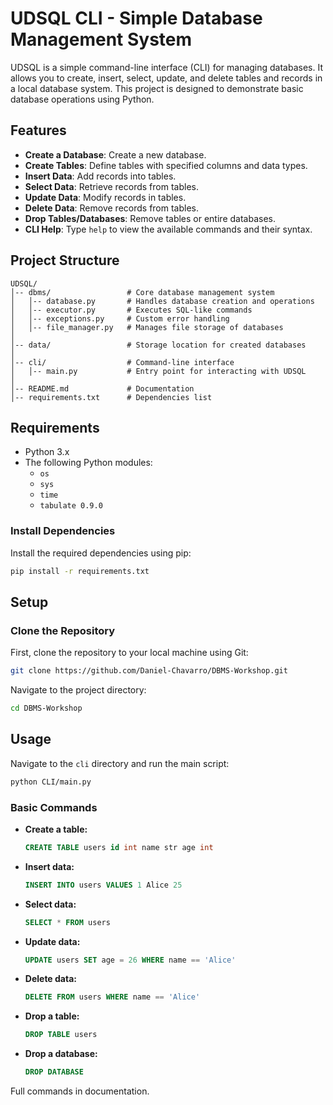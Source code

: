 # UDSQL CLI - Simple Database Management System

UDSQL is a simple command-line interface (CLI) for managing databases. It allows you to create, insert, select, update, and delete tables and records in a local database system. This project is designed to demonstrate basic database operations using Python.

## Features

- **Create a Database**: Create a new database.
- **Create Tables**: Define tables with specified columns and data types.
- **Insert Data**: Add records into tables.
- **Select Data**: Retrieve records from tables.
- **Update Data**: Modify records in tables.
- **Delete Data**: Remove records from tables.
- **Drop Tables/Databases**: Remove tables or entire databases.
- **CLI Help**: Type `help` to view the available commands and their syntax.

## Project Structure

```
UDSQL/
│-- dbms/                 # Core database management system
│   │-- database.py       # Handles database creation and operations
│   │-- executor.py       # Executes SQL-like commands
│   │-- exceptions.py     # Custom error handling
│   │-- file_manager.py   # Manages file storage of databases
│
│-- data/                 # Storage location for created databases
│
│-- cli/                  # Command-line interface
│   │-- main.py           # Entry point for interacting with UDSQL
│
│-- README.md             # Documentation
│-- requirements.txt      # Dependencies list
```

## Requirements

- Python 3.x
- The following Python modules:
  - `os`
  - `sys`
  - `time`
  - `tabulate 0.9.0`

### Install Dependencies

Install the required dependencies using pip:

```bash
pip install -r requirements.txt
```

## Setup

### Clone the Repository

First, clone the repository to your local machine using Git:

```bash
git clone https://github.com/Daniel-Chavarro/DBMS-Workshop.git
```

Navigate to the project directory:

```bash
cd DBMS-Workshop
```

## Usage

Navigate to the `cli` directory and run the main script:

```bash
python CLI/main.py
```

### Basic Commands

- **Create a table:**
  ```sql
  CREATE TABLE users id int name str age int
  ```
- **Insert data:**
  ```sql
  INSERT INTO users VALUES 1 Alice 25
  ```
- **Select data:**
  ```sql
  SELECT * FROM users
  ```
- **Update data:**
  ```sql
  UPDATE users SET age = 26 WHERE name == 'Alice'
  ```
- **Delete data:**
  ```sql
  DELETE FROM users WHERE name == 'Alice'
  ```
- **Drop a table:**
  ```sql
  DROP TABLE users
  ```
- **Drop a database:**
  ```sql
  DROP DATABASE
  ```

Full commands in documentation.
